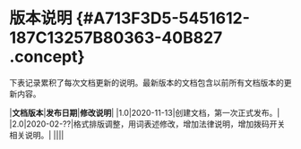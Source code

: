 # 版本说明 {#A713F3D5-5451612-187C13257B80363-40B827 .concept}

下表记录累积了每次文档更新的说明。最新版本的文档包含以前所有文档版本的更新内容。

|**文档版本**|**发布日期**|**修改说明**|
|1.0|2020-11-13|创建文档，第一次正式发布。|
|2.0|2020-02-??|格式排版调整，用词表述修改，增加法律说明，增加拨码开关相关说明。|
||||

